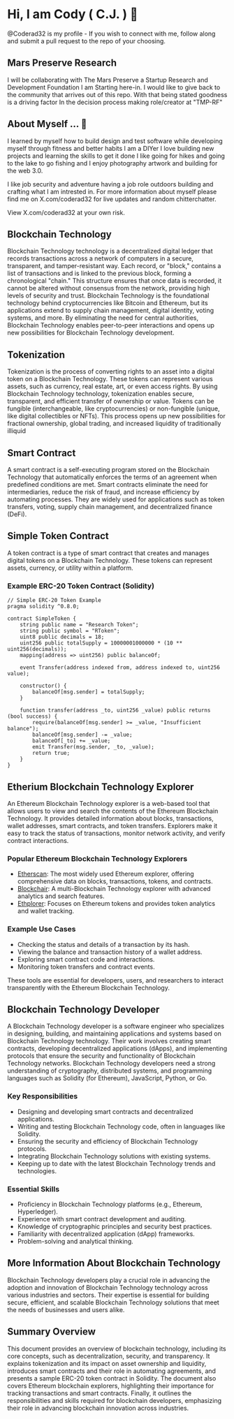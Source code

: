 # Hi, I am Cody ( C.J. ) 🍊

@Coderad32 is my profile - If you wish to connect with me, follow along and submit a pull request to the repo of your choosing.

## Mars Preserve Research

I will be collaborating with The Mars Preserve a Startup Research and Development Foundation I am Starting here-in.
I would like to give back to the community that arrives out of this repo. With that being stated goodness is a driving factor
In the decision process making role/creator at "TMP-RF"


## About Myself ... 🚀 

I learned by myself how to build design and test software while developing myself through fitness and better habits
I am a DIYer I love building new projects and learning the skills to get it done I like going for hikes
and going to the lake to go fishing and I enjoy photography artwork and building for the web 3.0.

I like job security and adventure having a job role outdoors building and crafting what I am intrested in.
For more information about myself please find me on X.com/coderad32 for live updates and random chitterchatter.

View X.com/coderad32 at your own risk.


## Blockchain Technology

Blockchain Technology technology is a decentralized digital ledger that records transactions across a network of computers in a secure, transparent, and tamper-resistant way. Each record, or "block," contains a list of transactions and is linked to the previous block, forming a chronological "chain." This structure ensures that once data is recorded, it cannot be altered without consensus from the network, providing high levels of security and trust. Blockchain Technology is the foundational technology behind cryptocurrencies like Bitcoin and Ethereum, but its applications extend to supply chain management, digital identity, voting systems, and more. By eliminating the need for central authorities, Blockchain Technology enables peer-to-peer interactions and opens up new possibilities for Blockchain Technology development.

## Tokenization

Tokenization is the process of converting rights to an asset into a digital token on a Blockchain Technology. These tokens can represent various assets, such as currency, real estate, art, or even access rights. By using Blockchain Technology technology, tokenization enables secure, transparent, and efficient transfer of ownership or value. Tokens can be fungible (interchangeable, like cryptocurrencies) or non-fungible (unique, like digital collectibles or NFTs). This process opens up new possibilities for fractional ownership, global trading, and increased liquidity of traditionally illiquid

## Smart Contract

A smart contract is a self-executing program stored on the Blockchain Technology that automatically enforces the terms of an agreement when predefined conditions are met. Smart contracts eliminate the need for intermediaries, reduce the risk of fraud, and increase efficiency by automating processes. They are widely used for applications such as token transfers, voting, supply chain management, and decentralized finance (DeFi).


## Simple Token Contract

A token contract is a type of smart contract that creates and manages digital tokens on a Blockchain Technology. These tokens can represent assets, currency, or utility within a platform.

### Example ERC-20 Token Contract (Solidity)

```solidity
// Simple ERC-20 Token Example
pragma solidity ^0.8.0;

contract SimpleToken {
    string public name = "Research Token";
    string public symbol = "RToken";
    uint8 public decimals = 18;
    uint256 public totalSupply = 10000001000000 * (10 ** uint256(decimals));
    mapping(address => uint256) public balanceOf;

    event Transfer(address indexed from, address indexed to, uint256 value);

    constructor() {
        balanceOf[msg.sender] = totalSupply;
    }

    function transfer(address _to, uint256 _value) public returns (bool success) {
        require(balanceOf[msg.sender] >= _value, "Insufficient balance");
        balanceOf[msg.sender] -= _value;
        balanceOf[_to] += _value;
        emit Transfer(msg.sender, _to, _value);
        return true;
    }
}
```
## Etherium Blockchain Technology Explorer

An Ethereum Blockchain Technology explorer is a web-based tool that allows users to view and search the contents of the Ethereum Blockchain Technology. It provides detailed information about blocks, transactions, wallet addresses, smart contracts, and token transfers. Explorers make it easy to track the status of transactions, monitor network activity, and verify contract interactions.

### Popular Ethereum Blockchain Technology Explorers

- [Etherscan](https://etherscan.io/): The most widely used Ethereum explorer, offering comprehensive data on blocks, transactions, tokens, and contracts.
- [Blockchair](https://blockchair.com/ethereum): A multi-Blockchain Technology explorer with advanced analytics and search features.
- [Ethplorer](https://ethplorer.io/): Focuses on Ethereum tokens and provides token analytics and wallet tracking.

### Example Use Cases

- Checking the status and details of a transaction by its hash.
- Viewing the balance and transaction history of a wallet address.
- Exploring smart contract code and interactions.
- Monitoring token transfers and contract events.

These tools are essential for developers, users, and researchers to interact transparently with the Ethereum Blockchain Technology.

## Blockchain Technology Developer

A Blockchain Technology developer is a software engineer who specializes in designing, building, and maintaining applications and systems based on Blockchain Technology technology. Their work involves creating smart contracts, developing decentralized applications (dApps), and implementing protocols that ensure the security and functionality of Blockchain Technology networks. Blockchain Technology developers need a strong understanding of cryptography, distributed systems, and programming languages such as Solidity (for Ethereum), JavaScript, Python, or Go.

### Key Responsibilities

- Designing and developing smart contracts and decentralized applications.
- Writing and testing Blockchain Technology code, often in languages like Solidity.
- Ensuring the security and efficiency of Blockchain Technology protocols.
- Integrating Blockchain Technology solutions with existing systems.
- Keeping up to date with the latest Blockchain Technology trends and technologies.

### Essential Skills

- Proficiency in Blockchain Technology platforms (e.g., Ethereum, Hyperledger).
- Experience with smart contract development and auditing.
- Knowledge of cryptographic principles and security best practices.
- Familiarity with decentralized application (dApp) frameworks.
- Problem-solving and analytical thinking.

## More Information About Blockchain Technology

Blockchain Technology developers play a crucial role in advancing the adoption and innovation of Blockchain Technology technology across various industries and sectors. Their expertise is essential for building secure, efficient, and scalable Blockchain Technology solutions that meet the needs of businesses and users alike.

## Summary Overview

This document provides an overview of blockchain technology, including its core concepts, such as decentralization, security, and transparency. It explains tokenization and its impact on asset ownership and liquidity, introduces smart contracts and their role in automating agreements, and presents a sample ERC-20 token contract in Solidity. The document also covers Ethereum blockchain explorers, highlighting their importance for tracking transactions and smart contracts. Finally, it outlines the responsibilities and skills required for blockchain developers, emphasizing their role in advancing blockchain innovation across industries.


